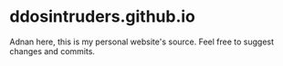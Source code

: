 # ddosintruders.github.io

Adnan here, this is my personal website's source.
Feel free to suggest changes and commits.
